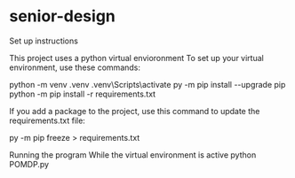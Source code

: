 # senior-design

Set up instructions

This project uses a python virtual envioronment 
To set up your virtual environment, use these commands:

python -m venv .venv
.venv\Scripts\activate
py -m pip install --upgrade pip
python -m pip install -r requirements.txt   

If you add a package to the project, use this command to update the requirements.txt file:

py -m pip freeze > requirements.txt

Running the program
While the virtual environment is active
python POMDP.py